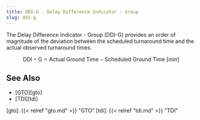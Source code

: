 ```yaml
---
title: DDI-G - Delay Difference Indicator - Group
slug: ddi-g
---
```


The Delay Difference Indicator - Group (DDI-G) provides an order of magnitude of the deviation between the scheduled turnaround time and the actual observed turnaround times.

$$
\mathrm{DDI-G} = \mathrm{Actual\ Ground\ Time} - \mathrm{Scheduled\ Ground\ Time} \ [min]
$$

## See Also

* [GTO][gto]
* [TDI][tdi]

[gto]: {{< relref "gto.md" >}} "GTO"
[tdi]: {{< relref "tdi.md" >}} "TDI"

